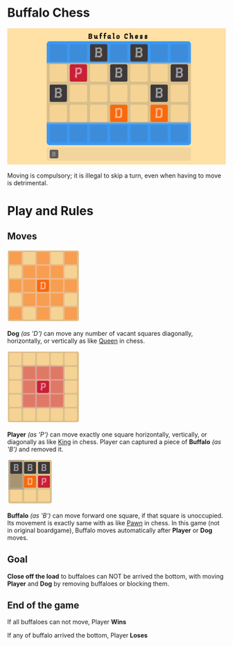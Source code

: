 # Buffalo Chess

<center>
<img src="images/thumbnail.png" />
</center>

Moving is compulsory; it is illegal to skip a turn, even when having to move is detrimental.

# Play and Rules

## Moves

![Figure 1](images/fig1.png)

**Dog** *(as 'D')* can move any number of vacant squares diagonally, horizontally, or vertically as like [Queen](https://en.wikipedia.org/wiki/Queen_(chess)) in chess.

![Figure 2](images/fig2.png)

**Player** *(as 'P')* can move exactly one square horizontally, vertically, or diagonally as like [King](https://en.wikipedia.org/wiki/King_(chess)) in chess. Player can captured a piece of **Buffalo** *(as 'B')* and removed it.

![Figure 3](images/fig3.png)

**Buffalo** *(as 'B')* can move forward one square, if that square is unoccupied. Its movement is exactly same with  as like [Pawn](https://en.wikipedia.org/wiki/Pawn_(chess)) in chess.
In this game (not in original boardgame), Buffalo moves automatically after **Player** or **Dog** moves.

## Goal

**Close off the load** to buffaloes can NOT be arrived the bottom, with moving **Player** and **Dog** by removing buffaloes or blocking them.

## End of the game

If all buffaloes can not move, Player **Wins**

If any of buffalo arrived the bottom, Player **Loses**